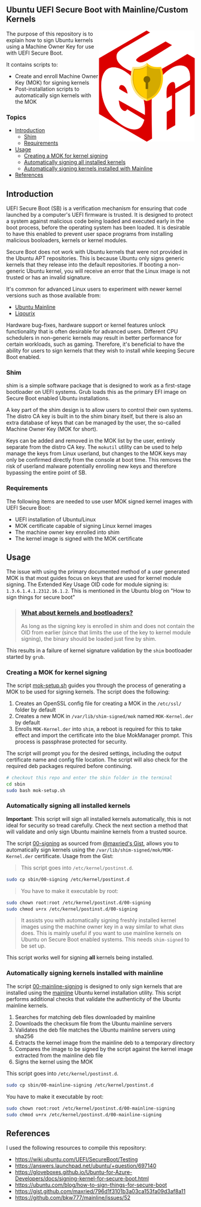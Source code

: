 ## Ubuntu UEFI Secure Boot with Mainline/Custom Kernels
<img src="docs/images/uefi_secure_logo.png" alt="API Connector Module" width="256" align='right'/>

The purpose of this repository is to explain how to sign Ubuntu kernels using a Machine Owner Key for use with UEFI Secure Boot.

It contains scripts to:

- Create and enroll Machine Owner Key (MOK) for signing kernels
- Post-installation scripts to automatically sign kernels with the MOK

### Topics

- [Introduction](#introduction)
  - [Shim](#shim)
  - [Requirements](#requirements)
- [Usage](#usage)
  - [Creating a MOK for kernel signing](#creating-a-mok-for-kernel-signing)
  - [Automatically signing all installed kernels](#automatically-signing-all-installed-kernels)
  - [Automatically signing kernels installed with Mainline](#automatically-signing-kernels-installed-with-mainline)
- [References](#references)

## Introduction

UEFI Secure Boot (SB) is a verification mechanism for ensuring that code launched by a computer's UEFI firmware is trusted.  It is designed to protect a system against malicious code being loaded and executed early in the boot process, before the operating system has been loaded.  It is desirable to have this enabled to prevent user space programs from installing malicious booloaders, kernels or kernel modules.

Secure Boot does not work with Ubuntu kernels that were not provided in the Ubuntu APT repositories.  This is because Ubuntu only signs generic kernels that they release into the default repositories.  If booting a non-generic Ubuntu kernel, you will receive an error that the Linux image is not trusted or has an invalid signature.

It's common for advanced Linux users to experiment with newer kernel versions such as those available from:

- [Ubuntu Mainline](https://kernel.ubuntu.com/~kernel-ppa/mainline/?C=M;O=D)
- [Liqourix](https://liquorix.net/)

Hardware bug-fixes, hardware support or kernel features unlock functionality that is often desirable for advanced users.  Different CPU schedulers in non-generic kernels may result in better performance for certain workloads, such as gaming.  Therefore, it's beneficial to have the ability for users to sign kernels that they wish to install while keeping Secure Boot enabled.

### Shim

shim is a simple software package that is designed to work as a first-stage bootloader on UEFI systems.  Grub loads this as the primary EFI image on Secure Boot enabled Ubuntu installations.

A key part of the shim design is to allow users to control their own systems.  The distro CA key is built in to the shim binary itself, but there is also an extra database of keys that can be managed by the user, the so-called Machine Owner Key (MOK for short).

Keys can be added and removed in the MOK list by the user, entirely separate from the distro CA key.  The `mokutil` utility can be used to help manage the keys from Linux userland, but changes to the MOK keys may only be confirmed directly from the console at boot time.  This removes the risk of userland malware potentially enrolling new keys and therefore bypassing the entire point of SB.

### Requirements

The following items are needed to use user MOK signed kernel images with UEFI Secure Boot:

- UEFI installation of Ubuntu/Linux
- MOK certificate capable of signing Linux kernel images
- The machine owner key enrolled into shim
- The kernel image is signed with the MOK certificate

## Usage

The issue with using the primary documented method of a user generated MOK is that most guides focus on keys that are used for kernel module signing. The Extended Key Usage OID code for module signing is: `1.3.6.1.4.1.2312.16.1.2`. This is mentioned in the Ubuntu blog on "How to sign things for secure boot"

> ### [What about kernels and bootloaders?](https://ubuntu.com/blog/how-to-sign-things-for-secure-boot)
> As long as the signing key is enrolled in shim and does not contain the OID from earlier (since that limits the use of the key to kernel module signing), the binary should be loaded just fine by shim.

This results in a failure of kernel signature validation by the `shim` bootloader started by `grub`.

### Creating a MOK for kernel signing

The script [mok-setup.sh](sbin/mok-setup.sh) guides you through the process of generating a MOK to be used for signing kernels. The script does the following:

1. Creates an OpenSSL config file for creating a MOK in the `/etc/ssl/` folder by default
2. Creates a new MOK in `/var/lib/shim-signed/mok` named `MOK-Kernel.der` by default
3. Enrolls `MOK-Kernel.der` into `shim`, a reboot is required for this to take effect and import the certificate into the blue MokManager prompt. This process is passphrase protected for security.

The script will prompt you for the desired settings, including the output certificate name and config file location. The script will also check for the required deb packages required before continuing.

```bash
# checkout this repo and enter the sbin folder in the terminal
cd sbin
sudo bash mok-setup.sh
```

### Automatically signing all installed kernels

**Important**: This script will sign all installed kernels automatically, this is not ideal for security so tread carefully. Check the next section a method that will validate and only sign Ubuntu mainline kernels from a trusted source.

The script [00-signing](sbin/00-signing.sh) as sourced from [@maxried's Gist](https://gist.github.com/maxried/796d1f3101b3a03ca153fa09d3af8a11), allows you to automatically sign kernels using the `/var/lib/shim-signed/mok/MOK-Kernel.der` certificate. Usage from the Gist:

> This script goes into `/etc/kernel/postinst.d`.
```bash
sudo cp sbin/00-signing /etc/kernel/postinst.d
```
> You have to make it executable by root: <br>
```bash
sudo chown root:root /etc/kernel/postinst.d/00-signing
sudo chmod u+rx /etc/kernel/postinst.d/00-signing
```
> It assists you with automatically signing freshly installed kernel images using the machine owner key in a way similar to what `dkms` does. This is mainly useful if you want to use mainline kernels on Ubuntu on Secure Boot enabled systems. This needs `shim-signed` to be set up. 

This script works well for signing **all** kernels being installed.

###  Automatically signing kernels installed with mainline

The script [00-mainline-signing](sbin/00-mainline-signing.sh) is designed to only sign kernels that are installed using the [mainline](https://github.com/bkw777/mainline) Ubuntu kernel installation utility. This script performs additional checks that validate the authenticity of the Ubuntu mainline kernels.

1. Searches for matching deb files downloaded by mainline
2. Downloads the checksum file from the Ubuntu mainline servers
3. Validates the deb file matches the Ubuntu mainline servers using sha256
4. Extracts the kernel image from the mainline deb to a temporary directory
5. Compares the image to be signed by the script against the kernel image extracted from the mainline deb file
6. Signs the kernel using the MOK

This script goes into `/etc/kernel/postinst.d`.
```bash
sudo cp sbin/00-mainline-signing /etc/kernel/postinst.d
```
You have to make it executable by root: <br>
```bash
sudo chown root:root /etc/kernel/postinst.d/00-mainline-signing
sudo chmod u+rx /etc/kernel/postinst.d/00-mainline-signing
```

## References

I used the following resources to compile this repository:

- https://wiki.ubuntu.com/UEFI/SecureBoot/Testing
- https://answers.launchpad.net/ubuntu/+question/697140
- https://gloveboxes.github.io/Ubuntu-for-Azure-Developers/docs/signing-kernel-for-secure-boot.html
- https://ubuntu.com/blog/how-to-sign-things-for-secure-boot
- https://gist.github.com/maxried/796d1f3101b3a03ca153fa09d3af8a11
- https://github.com/bkw777/mainline/issues/52
